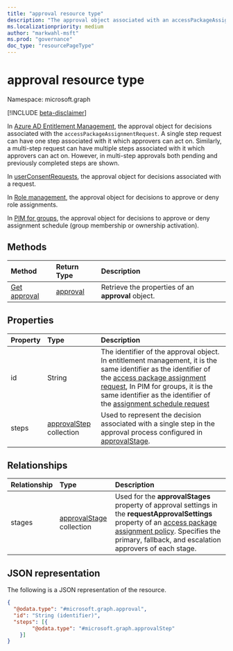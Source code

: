 ```yaml
---
title: "approval resource type"
description: "The approval object associated with an accessPackageAssignmentRequest or userConsentRequest."
ms.localizationpriority: medium
author: "markwahl-msft"
ms.prod: "governance"
doc_type: "resourcePageType"
---
```


# approval resource type

Namespace: microsoft.graph

[!INCLUDE [beta-disclaimer](../../includes/beta-disclaimer.md)]

In [Azure AD Entitlement Management](entitlementmanagement-overview.md), the approval object for decisions associated with the `accessPackageAssignmentRequest`. A single step request can have one step associated with it which approvers can act on. Similarly, a multi-step request can have multiple steps associated with it which approvers can act on. However, in multi-step approvals both pending and previously completed steps are shown.

In [userConsentRequests](../resources/userconsentrequest.md), the approval object for decisions associated with a request.

In [Role management](../resources/rolemanagement.md), the approval object for decisions to approve or deny role assignments.

In [PIM for groups](../resources/privilegedidentitymanagement-for-groups-api-overview.md), the approval object for decisions to approve or deny assignment schedule (group membership or ownership activation).

## Methods

| Method       | Return Type | Description |
|:-------------|:------------|:------------|
|[Get approval](../api/approval-get.md) | [approval](approval.md) | Retrieve the properties of an **approval** object. |


## Properties
|Property|Type|Description|
|:---|:---|:---|
|id|String|The identifier of the approval object.  In entitlement management, it is the same identifier as the identifier of the [access package assignment request](accesspackageassignmentrequest.md), In PIM for groups, it is the same identifier as the identifier of the [assignment schedule request](../resources/privilegedaccessgroupassignmentschedulerequest.md)|
|steps|[approvalStep](../resources/approvalstep.md) collection|Used to represent the decision associated with a single step in the approval process configured in [approvalStage](../resources/approvalstage.md).|

## Relationships
|Relationship|Type|Description|
|:---|:---|:---|
|stages|[approvalStage](../resources/approvalstage.md) collection|Used for the **approvalStages** property of approval settings in the **requestApprovalSettings** property of an [access package assignment policy](accesspackageassignmentpolicy.md). Specifies the primary, fallback, and escalation approvers of each stage.|

## JSON representation
The following is a JSON representation of the resource.
<!-- {
  "blockType": "resource",
  "keyProperty": "id",
  "@odata.type": "microsoft.graph.approval",
  "baseType": "microsoft.graph.entity",
}
-->
``` json
{
  "@odata.type": "#microsoft.graph.approval",
  "id": "String (identifier)",
  "steps": [{
        "@odata.type": "#microsoft.graph.approvalStep"
    }]
}
```
